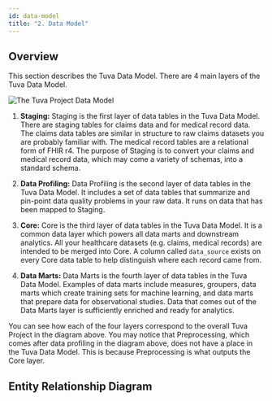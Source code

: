 ```yaml
---
id: data-model
title: "2. Data Model"
---
```

## Overview
This section describes the Tuva Data Model.  There are 4 main layers of the Tuva Data Model.

![The Tuva Project Data Model](/img/the-tuva-project-data-model.jpg)

1. **Staging:** Staging is the first layer of data tables in the Tuva Data Model.  There are staging tables for claims data and for medical record data.  The claims data tables are similar in structure to raw claims datasets you are probably familiar with.  The medical record tables are a relational form of FHIR r4.  The purpose of Staging is to convert your claims and medical record data, which may come a variety of schemas, into a standard schema.

2. **Data Profiling:** Data Profiling is the second layer of data tables in the Tuva Data Model.  It includes a set of data tables that summarize and pin-point data quality problems in your raw data.  It runs on data that has been mapped to Staging.

3. **Core:** Core is the third layer of data tables in the Tuva Data Model.  It is a common data layer which powers all data marts and downstream analytics.  All your healthcare datasets (e.g. claims, medical records) are intended to be merged into Core.  A column called `data_source` exists on every Core data table to help distinguish where each record came from.

4. **Data Marts:** Data Marts is the fourth layer of data tables in the Tuva Data Model.  Examples of data marts include measures, groupers, data marts which create training sets for machine learning, and data marts that prepare data for observational studies.  Data that comes out of the Data Marts layer is sufficiently enriched and ready for analytics.

You can see how each of the four layers correspond to the overall Tuva Project in the diagram above.  You may notice that Preprocessing, which comes after data profiling in the diagram above, does not have a place in the Tuva Data Model.  This is because Preprocessing is what outputs the Core layer.

## Entity Relationship Diagram
